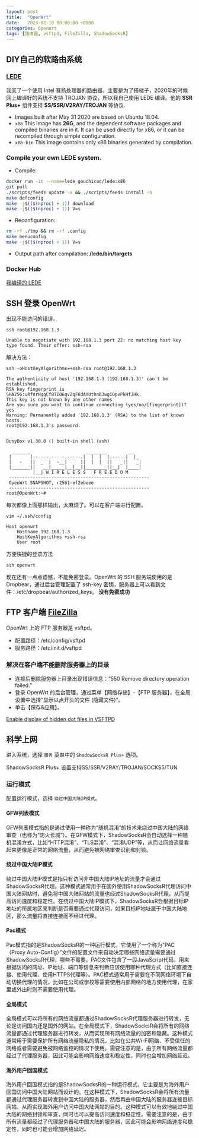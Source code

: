 ```yaml
---
layout: post
title:  "OpenWrt"
date:   2023-02-10 08:00:00 +0800
categories: OpenWrt
tags: [路由器, vsftpd, FileZilla, ShadowSocksR]
---
```


## DIY自己的软路由系统
### [LEDE](https://github.com/coolsnowwolf/lede)
我买了一个使用 Intel 赛扬处理器的路由器。主要是为了搭梯子，2020年的时候网上编译好的系统不支持 TROJAN 协议，所以我自己使用 LEDE 编译。他的 **SSR Plus+** 组件支持 **SS/SSR/V2RAY/TROJAN** 等协议.

* Images built after May 31 2020 are based on Ubuntu 18.04. 
* ```x86``` This image has **26G**, and the dependent software packages and compiled binaries are in it. It can be used directly for x86, or it can be recompiled through simple configuration.
* ```x86-bin``` This image contains only x86 binaries generated by compilation.

### Compile your own LEDE system.
* Compile:
```bash
docker run -it --name=lede gouchicao/lede:x86
git pull
./scripts/feeds update -a && ./scripts/feeds install -a
make defconfig
make -j$(($(nproc) + 1)) download
make -j$(($(nproc) + 1)) V=s
```

* Reconfiguration:
```bash
rm -rf ./tmp && rm -rf .config
make menuconfig
make -j$(($(nproc) + 1)) V=s
```

* Output path after compilation: **/lede/bin/targets**

### Docker Hub
[我编译的 LEDE](https://hub.docker.com/r/gouchicao/lede)


## SSH 登录 OpenWrt
出现不能访问的错误。
```shell
ssh root@192.168.1.3
```
```
Unable to negotiate with 192.168.1.3 port 22: no matching host key type found. Their offer: ssh-rsa
```

解决方法：
```shell
ssh -oHostKeyAlgorithms=+ssh-rsa root@192.168.1.3                                                
```
```
The authenticity of host '192.168.1.3 (192.168.1.3)' can't be established.
RSA key fingerprint is SHA256:uRfnrNqqCf8TIQ6qvZqFKdAYUthnB3wgiOpvPkHfJHk.
This key is not known by any other names
Are you sure you want to continue connecting (yes/no/[fingerprint])? yes
Warning: Permanently added '192.168.1.3' (RSA) to the list of known hosts.
root@192.168.1.3's password: 


BusyBox v1.30.0 () built-in shell (ash)

  _______                     ________        __
 |       |.-----.-----.-----.|  |  |  |.----.|  |_
 |   -   ||  _  |  -__|     ||  |  |  ||   _||   _|
 |_______||   __|_____|__|__||________||__|  |____|
          |__| W I R E L E S S   F R E E D O M
 -----------------------------------------------------
 OpenWrt SNAPSHOT, r2561-ef2ebeee
 -----------------------------------------------------
root@OpenWrt:~# 
```

每次都像上面那样输出，太麻烦了。可以在客户端进行配置。
```shell
vim ~/.ssh/config
```
```
Host openwrt
    Hostname 192.168.1.3
    HostKeyAlgorithms +ssh-rsa
    User root
```

方便快捷的登录方法
```shell
ssh openwrt
```

现在还有一点点遗憾，不能免密登录。OpenWrt 的 SSH 服务端使用的是 Dropbear，通过后台管理配置了 ssh-key 密钥，服务器上可以看到文件：/etc/dropbear/authorized_keys。
**没有免密成功**


## FTP 客户端 [FileZilla](https://filezilla-project.org/index.php)
OpenWrt 上的 FTP 服务器是 vsftpd。
* 配置路径：/etc/config/vsftpd
* 服务路径：/etc/init.d/vsftpd

### 解决在客户端不能删除服务器上的目录
* 连接后删除服务器上目录出现错误信息：“550 Remove directory operation failed.”
* 登录 OpenWrt 的后台管理，通过菜单【网络存储】-【FTP 服务器】，在全局设置中选择“显示以点开头的文件 (隐藏文件)”。
* 单击【保存&应用】。

[Enable display of hidden dot files in VSFTPD](https://www.shkodenko.com/enable-display-of-hidden-dot-files-in-vsftpd/)


## 科学上网
进入系统，选择 `服务` 菜单中的 `ShadowSocksR Plus+` 选项。

ShadowSocksR Plus+ 设置支持SS/SSR/V2RAY/TROJAN/SOCKS5/TUN

### 运行模式
配置运行模式，选择 `绕过中国大陆IP模式`。

#### GFW列表模式
GFW列表模式指的是通过使用一种称为“随机混淆”的技术来绕过中国大陆的网络审查（也称为“防火长城”）。在GFW模式下，ShadowSocksR会自动选择一种随机混淆方式，比如“HTTP混淆”、“TLS混淆”、“混淆UDP”等，从而让网络流量看起来更像是正常的网络流量，从而避免被网络审查识别和封锁。

#### 绕过中国大陆IP模式
绕过中国大陆IP模式是指只有访问非中国大陆IP地址的流量才会通过ShadowSocksR代理。这种模式通常用于在国外使用ShadowSocksR代理访问中国大陆网站时，避免将中国大陆网站的流量也经过ShadowSocksR代理，从而提高访问速度和稳定性。在绕过中国大陆IP模式下，ShadowSocksR会根据目标IP地址的所属地区来判断是否需要通过代理访问，如果目标IP地址属于中国大陆地区，那么流量将直接连接而不经过代理。

#### Pac模式
Pac模式指的是ShadowSocksR的一种运行模式，它使用了一个称为“PAC（Proxy Auto-Config）”文件的配置文件来自动决定哪些网络流量需要通过ShadowSocksR代理，哪些不需要。PAC文件包含了一段JavaScript代码，用来根据访问的网址、IP地址、端口等信息来判断应该使用哪种代理方式（比如直接连接、使用代理、使用HTTPS代理等）。PAC模式通常用于需要在不同网络环境下自动切换代理的情况，比如在公司或学校等需要使用内部网络的地方使用代理，在家里或外出时则不需要使用代理。

#### 全局模式
全局模式可以将所有的网络流量都通过ShadowSocksR代理服务器进行转发，无论是访问国内还是国外的网站。在全局模式下，ShadowSocksR会将所有的网络流量都通过代理服务器进行转发，从而实现所有网络流量的加密和隐藏。这种模式通常用于需要保护所有网络流量隐私的情况，比如在公共Wi-Fi网络、不受信任的网络或者需要避免被网络监控的情况下使用。需要注意的是，由于所有网络流量都经过了代理服务器，因此可能会影响网络速度和稳定性，同时也会增加网络延迟。

#### 海外用户回国模式
海外用户回国模式指的是ShadowSocksR的一种运行模式，它主要是为海外用户回国访问中国大陆网站而设计的。在这种模式下，ShadowSocksR会将所有流量都通过代理服务器转发到中国大陆的服务器，然后再由中国大陆的服务器连接目标网站，从而实现海外用户访问中国大陆网站的目的。这种模式可以有效地绕过中国大陆的网络封锁和审查，同时也可以提高访问速度和稳定性。需要注意的是，由于所有流量都经过了代理服务器和中国大陆的服务器，因此可能会影响网络速度和稳定性，同时也可能会增加网络延迟。
